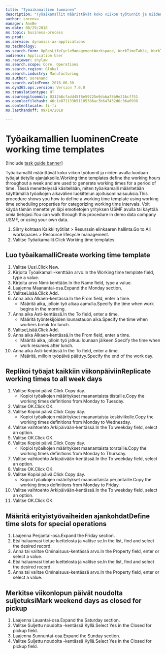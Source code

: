 ```yaml
--- 
title: "Työaikamallien luominen"
description: "Työaikamallit määrittävät koko viikon työtunnit ja niiden avulla luodaan työajat tietylle ajanjaksolle."
author: sorenva
manager: AnnBe
ms.date: 08/29/2018
ms.topic: business-process
ms.prod: 
ms.service: dynamics-ax-applications
ms.technology: 
ms.search.form: OpResLifeCycleManagementWorkspace, WorkTimeTable, WorkTimeCopyDayDialog
audience: Application User
ms.reviewer: shylaw
ms.search.scope: Core, Operations
ms.search.region: Global
ms.search.industry: Manufacturing
ms.author: sorenand
ms.search.validFrom: 2016-06-30
ms.dyn365.ops.version: Version 7.0.0
ms.translationtype: HT
ms.sourcegitcommit: 0312b8cfadd45f8e59225e9daba78b9e216cff51
ms.openlocfilehash: 46c1e871133b51105386ac3b647432d0c36a6998
ms.contentlocale: fi-fi
ms.lasthandoff: 09/14/2018

---
```

# <a name="create-working-time-templates"></a><span data-ttu-id="35116-103">Työaikamallien luominen</span><span class="sxs-lookup"><span data-stu-id="35116-103">Create working time templates</span></span>

[!include [task guide banner](../../includes/task-guide-banner.md)]

<span data-ttu-id="35116-104">Työaikamallit määrittävät koko viikon työtunnit ja niiden avulla luodaan työajat tietylle ajanjaksolle.</span><span class="sxs-lookup"><span data-stu-id="35116-104">Working time templates define the working hours throughout a week and are used to generate working times for a period of time.</span></span> <span data-ttu-id="35116-105">Tässä menettelyssä käsitellään, miten työaikamalli määritetään käyttämällä työaikojen aikavälien luokittelun ajoitusominaisuuksia.</span><span class="sxs-lookup"><span data-stu-id="35116-105">This procedure shows you how to define a working time template using working time scheduling properties for categorizing working time intervals.</span></span> <span data-ttu-id="35116-106">Voit käydä tämän menettelyn läpi emotietojen yrityksen USMF avulla tai käyttää omia tietojasi.</span><span class="sxs-lookup"><span data-stu-id="35116-106">You can walk through this procedure in demo data company USMF, or using your own data.</span></span>

1. <span data-ttu-id="35116-107">Siirry kohtaan Kaikki työtilat > Resurssin elinkaaren hallinta.</span><span class="sxs-lookup"><span data-stu-id="35116-107">Go to All workspaces > Resource lifecycle management.</span></span>
2. <span data-ttu-id="35116-108">Valitse Työaikamallit.</span><span class="sxs-lookup"><span data-stu-id="35116-108">Click Working time templates.</span></span>

## <a name="create-working-time-template"></a><span data-ttu-id="35116-109">Luo työaikamalli</span><span class="sxs-lookup"><span data-stu-id="35116-109">Create working time template</span></span>
1. <span data-ttu-id="35116-110">Valitse Uusi.</span><span class="sxs-lookup"><span data-stu-id="35116-110">Click New.</span></span>
2. <span data-ttu-id="35116-111">Kirjoita Työaikamalli-kenttään arvo.</span><span class="sxs-lookup"><span data-stu-id="35116-111">In the Working time template field, type a value.</span></span>
3. <span data-ttu-id="35116-112">Kirjoita arvo Nimi-kenttään.</span><span class="sxs-lookup"><span data-stu-id="35116-112">In the Name field, type a value.</span></span>
4. <span data-ttu-id="35116-113">Laajenna Maanantai-osa.</span><span class="sxs-lookup"><span data-stu-id="35116-113">Expand the Monday section.</span></span>
5. <span data-ttu-id="35116-114">ValitseLisää.</span><span class="sxs-lookup"><span data-stu-id="35116-114">Click Add.</span></span>
6. <span data-ttu-id="35116-115">Anna aika Alkaen-kentässä.</span><span class="sxs-lookup"><span data-stu-id="35116-115">In the From field, enter a time.</span></span>
    * <span data-ttu-id="35116-116">Määritä aika, jolloin työ alkaa aamulla.</span><span class="sxs-lookup"><span data-stu-id="35116-116">Specify the time when work begins in the morning.</span></span>  
7. <span data-ttu-id="35116-117">Anna aika Asti-kentässä.</span><span class="sxs-lookup"><span data-stu-id="35116-117">In the To field, enter a time.</span></span>
    * <span data-ttu-id="35116-118">Määritä työntekijöiden lounastauon aika.</span><span class="sxs-lookup"><span data-stu-id="35116-118">Specify the time when workers break for lunch.</span></span>  
8. <span data-ttu-id="35116-119">ValitseLisää.</span><span class="sxs-lookup"><span data-stu-id="35116-119">Click Add.</span></span>
9. <span data-ttu-id="35116-120">Anna aika Alkaen-kentässä.</span><span class="sxs-lookup"><span data-stu-id="35116-120">In the From field, enter a time.</span></span>
    * <span data-ttu-id="35116-121">Määritä aika, jolloin työ jatkuu lounaan jälkeen.</span><span class="sxs-lookup"><span data-stu-id="35116-121">Specify the time when work resumes after lunch.</span></span>  
10. <span data-ttu-id="35116-122">Anna aika Asti-kentässä.</span><span class="sxs-lookup"><span data-stu-id="35116-122">In the To field, enter a time.</span></span>
    * <span data-ttu-id="35116-123">Määritä, milloin työpäivä päättyy.</span><span class="sxs-lookup"><span data-stu-id="35116-123">Specify the end of the work day.</span></span>  

## <a name="replicate-working-times-to-all-week-days"></a><span data-ttu-id="35116-124">Replikoi työajat kaikkiin viikonpäiviin</span><span class="sxs-lookup"><span data-stu-id="35116-124">Replicate working times to all week days</span></span>
1. <span data-ttu-id="35116-125">Valitse Kopioi päivä.</span><span class="sxs-lookup"><span data-stu-id="35116-125">Click Copy day.</span></span>
    * <span data-ttu-id="35116-126">Kopioi työaikojen määritykset maanantaista tiistaille.</span><span class="sxs-lookup"><span data-stu-id="35116-126">Copy the working times definitions from Monday to Tuesday.</span></span>  
2. <span data-ttu-id="35116-127">Valitse OK.</span><span class="sxs-lookup"><span data-stu-id="35116-127">Click OK.</span></span>
3. <span data-ttu-id="35116-128">Valitse Kopioi päivä.</span><span class="sxs-lookup"><span data-stu-id="35116-128">Click Copy day.</span></span>
    * <span data-ttu-id="35116-129">Kopioi työaikojen määritykset maanantaista keskiviikolle.</span><span class="sxs-lookup"><span data-stu-id="35116-129">Copy the working times definitions from Monday to Wednesday.</span></span>  
4. <span data-ttu-id="35116-130">Valitse vaihtoehto Arkipäivään-kentässä.</span><span class="sxs-lookup"><span data-stu-id="35116-130">In the To weekday field, select an option.</span></span>
5. <span data-ttu-id="35116-131">Valitse OK.</span><span class="sxs-lookup"><span data-stu-id="35116-131">Click OK.</span></span>
6. <span data-ttu-id="35116-132">Valitse Kopioi päivä.</span><span class="sxs-lookup"><span data-stu-id="35116-132">Click Copy day.</span></span>
    * <span data-ttu-id="35116-133">Kopioi työaikojen määritykset maanantaista torstaille.</span><span class="sxs-lookup"><span data-stu-id="35116-133">Copy the working times definitions from Monday to Thursday.</span></span>  
7. <span data-ttu-id="35116-134">Valitse vaihtoehto Arkipäivään-kentässä.</span><span class="sxs-lookup"><span data-stu-id="35116-134">In the To weekday field, select an option.</span></span>
8. <span data-ttu-id="35116-135">Valitse OK.</span><span class="sxs-lookup"><span data-stu-id="35116-135">Click OK.</span></span>
9. <span data-ttu-id="35116-136">Valitse Kopioi päivä.</span><span class="sxs-lookup"><span data-stu-id="35116-136">Click Copy day.</span></span>
    * <span data-ttu-id="35116-137">Kopioi työaikojen määritykset maanantaista perjantaille.</span><span class="sxs-lookup"><span data-stu-id="35116-137">Copy the working times definitions from Monday to Friday.</span></span>  
10. <span data-ttu-id="35116-138">Valitse vaihtoehto Arkipäivään-kentässä.</span><span class="sxs-lookup"><span data-stu-id="35116-138">In the To weekday field, select an option.</span></span>
11. <span data-ttu-id="35116-139">Valitse OK.</span><span class="sxs-lookup"><span data-stu-id="35116-139">Click OK.</span></span>

## <a name="define-time-slots-for-special-operations"></a><span data-ttu-id="35116-140">Määritä erityistyövaiheiden ajankohdat</span><span class="sxs-lookup"><span data-stu-id="35116-140">Define time slots for special operations</span></span>
1. <span data-ttu-id="35116-141">Laajenna Perjantai-osa.</span><span class="sxs-lookup"><span data-stu-id="35116-141">Expand the Friday section.</span></span>
2. <span data-ttu-id="35116-142">Etsi haluamasi tietue luettelosta ja valitse se.</span><span class="sxs-lookup"><span data-stu-id="35116-142">In the list, find and select the desired record.</span></span>
3. <span data-ttu-id="35116-143">Anna tai valitse Ominaisuus-kentässä arvo.</span><span class="sxs-lookup"><span data-stu-id="35116-143">In the Property field, enter or select a value.</span></span>
4. <span data-ttu-id="35116-144">Etsi haluamasi tietue luettelosta ja valitse se.</span><span class="sxs-lookup"><span data-stu-id="35116-144">In the list, find and select the desired record.</span></span>
5. <span data-ttu-id="35116-145">Anna tai valitse Ominaisuus-kentässä arvo.</span><span class="sxs-lookup"><span data-stu-id="35116-145">In the Property field, enter or select a value.</span></span>

## <a name="mark-weekend-days-as-closed-for-pickup"></a><span data-ttu-id="35116-146">Merkitse viikonlopun päivät noudolta suljetuksi</span><span class="sxs-lookup"><span data-stu-id="35116-146">Mark weekend days as closed for pickup</span></span>
1. <span data-ttu-id="35116-147">Laajenna Lauantai-osa.</span><span class="sxs-lookup"><span data-stu-id="35116-147">Expand the Saturday section.</span></span>
2. <span data-ttu-id="35116-148">Valitse Suljettu noudolta -kentässä Kyllä.</span><span class="sxs-lookup"><span data-stu-id="35116-148">Select Yes in the Closed for pickup field.</span></span>
3. <span data-ttu-id="35116-149">Laajenna Sunnuntai-osa.</span><span class="sxs-lookup"><span data-stu-id="35116-149">Expand the Sunday section.</span></span>
4. <span data-ttu-id="35116-150">Valitse Suljettu noudolta -kentässä Kyllä.</span><span class="sxs-lookup"><span data-stu-id="35116-150">Select Yes in the Closed for pickup field.</span></span>


